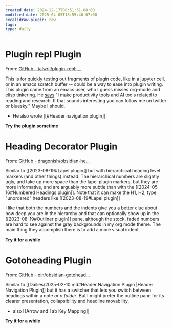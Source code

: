 ```yaml
---
created date: 2024-12-17T08:51:31-08:00
modified date: 2025-04-05T18:55:40-07:00
excalidraw-plugin: raw
tags: 
type: daily
---
```

# Plugin repl Plugin
From: [GitHub - talwrii/plugin-repl: ...](https://github.com/talwrii/plugin-repl)

This is for quickly testing out fragments of plugin code, like in a jupyter cell, or in an emacs scratch buffer -- could be a way to ease into plugin writing.  This plugin came from an emacs user, who I guess misses org-mode and elisp tinkering.  He [says](https://github.com/talwrii/obsidian-header-navigation) "I make productivity tools and AI tools related to reading and research. If that sounds interesting you can follow me on twitter or bluesky."  Maybe I should. 
- He also wrote [[#Header navigation plugin]].

**Try the plugin sometime**
# Heading Decorator Plugin
From: [GitHub - dragonish/obsidian-he...](https://github.com/dragonish/obsidian-heading-decorator)

Similar to [[2023-08-19#Lapel plugin]] but with hierarchical heading level markers (and other things) instead.  The hierarchical numbers are slightly ugly, and take up more space than the lapel plugin markers, but they are more informative, and are arguably more subtle than with the [[2024-05-16#Numbered Headings plugin]].  Note that it can make the H1, H2, type "unordered" headers like [[2023-08-19#Lapel plugin]]

I like that both the numbers and the indents give you a better clue about how deep you are in the hierarchy and that can optionally show up in the [[2023-08-19#Outliner plugin]] pane, although the stock, faded numbers are hard to see against the gray backgrounds in my org mode theme.  The main thing they accomplish there is to add a more visual indent.

**Try it for a while**
# Gotoheading Plugin
From: [GitHub - oin/obsidian-gotohead...](https://github.com/oin/obsidian-gotoheading)

 Similar to [[Dailies/2025-02-10.md#Header Navigation Plugin |Header Navigation Plugin]] but it has a switcher that lets you switch between headings within a note *or a folder*.  But I might prefer the outline pane for its clearer presentation, collapsibility and headline movability.

- also [[Arrow and Tab Key Mapping]]

**Try it for a while** 


